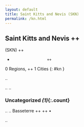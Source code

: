 ```yaml
---
layout: default
title: Saint Kitts and Nevis (SKN)
permalink: /kn.html
---
```



## Saint Kitts and Nevis   ++
(SKN)  ++
-                     ++
0 Regions, ++
1 Cities
{: #kn }

.. 




.. 
.. 


### Uncategorized _(1)_{:.count}


..
..
Basseterre  ++
 ++
•




.. 
 
